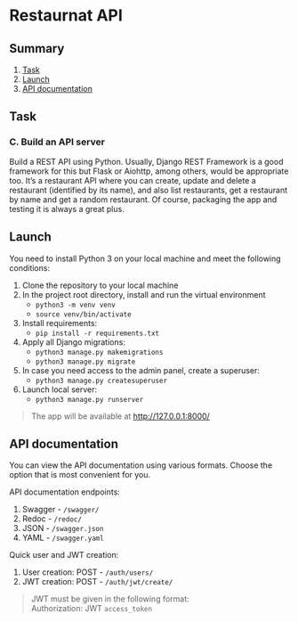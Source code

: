 # Restaurnat API

## Summary
1. [Task](#task)
2. [Launch](#launch)
3. [API documentation](#api_documentation)

## <a name='task'>Task</a>

### C. Build an API server

Build a REST API using Python. Usually, Django REST Framework is a good framework for this
but Flask or Aiohttp, among others, would be appropriate too. It’s a restaurant API where you
can create, update and delete a restaurant (identified by its name), and also list restaurants, get
a restaurant by name and get a random restaurant. Of course, packaging the app and testing it
is always a great plus.

## <a name='launch'>Launch</a>
You need to install Python 3 on your local machine and meet the following conditions:
1. Clone the repository to your local machine
2. In the project root directory, install and run the virtual environment
    - `python3 -m venv venv`
    - `source venv/bin/activate`
4. Install requirements:
    - `pip install -r requirements.txt`
5. Apply all Django migrations:
    - `python3 manage.py makemigrations`
    - `python3 manage.py migrate`
6. In case you need access to the admin panel, create a superuser:
    - `python3 manage.py createsuperuser`
7. Launch local server:
    - `python3 manage.py runserver`

> The app will be available at http://127.0.0.1:8000/

## <a name='api_documentation'>API documentation</a>
You can view the API documentation using various formats. Choose the option that is most convenient for you.

API documentation endpoints:
1. Swagger - `/swagger/`
2. Redoc - `/redoc/`
3. JSON - `/swagger.json`
4. YAML - `/swagger.yaml`

Quick user and JWT creation:
1. User creation: POST - `/auth​/users​/`
2. JWT creation: POST - `​/auth​/jwt​/create​/`

> JWT must be given in the following format:  
> Authorization: JWT `access_token`
